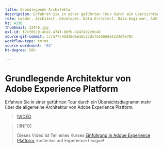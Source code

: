 ```yaml
---
title: Grundlegende Architektur
description: Erfahren Sie in einer geführten Tour durch ein Übersichtsdiagramm mehr über die allgemeine Architektur von Adobe Experience Platform.
role: Leader, Architect, Developer, Data Architect, Data Engineer, Admin, User
kt: 4336
thumbnail: 32456.jpg
exl-id: f7cf85c9-aba1-474f-88fb-b247a92c9c48
source-git-commit: cc7a77c4dd380ae1bc23dc75608e8e2224dfe78c
workflow-type: tm+mt
source-wordcount: '62'
ht-degree: 58%

---
```


# Grundlegende Architektur von Adobe Experience Platform

Erfahren Sie in einer geführten Tour durch ein Übersichtsdiagramm mehr über die allgemeine Architektur von Adobe Experience Platform.

>[!VIDEO](https://video.tv.adobe.com/v/32456?quality=12&learn=on)

>[!INFO]
>
> Dieses Video ist Teil eines Kurses [Einführung in Adobe Experience Platform](https://experienceleague.adobe.com/?recommended=ExperiencePlatform-U-1-2020.1&amp;lang=de), kostenlos auf Experience League!


